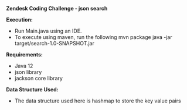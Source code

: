 **Zendesk Coding Challenge - json search**


**Execution:**
- Run Main.java using an IDE.
- To execute using maven, run the following
  mvn package
 java -jar target/search-1.0-SNAPSHOT.jar 


**Requirements:**
- Java 12
- json library
- jackson core library


**Data Structure Used:**
- The data structure used here is hashmap to store the key value pairs




